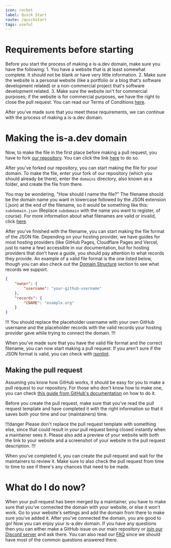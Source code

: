```yaml
---
icon: rocket
label: Quick Start
route: /quickstart
tags: useful
---
```


# Requirements before starting

Before you start the process of making a is-a.dev domain, make sure you have the following:
    1. You have a website that is at least somewhat complete. It should not be blank or have very little information.
    2. Make sure the website is a personal website (like a portfolio or a blog that's software development related) or a non-commercial project that's software development related.
    3. Make sure the website isn't for commercial purposes; if the website is for commercial purposes, we have the right to close the pull request. You can read our Terms of Conditions [here](https://is-a.dev/terms).
    
After you've made sure that you meet these requirements, we can continue with the process of making a is-a.dev domain.

# Making the is-a.dev domain

Now, to make the file in the first place before making a pull request, you have to fork [our repository](https://github.com/is-a-dev/register). You can click the link [here](https://github.com/is-a-dev/register/fork) to do so.

After you've forked our repository, you can start making the file for your domain. To make the file, enter your fork of our repository (which you should already be there), enter the `domains` directory, also known as a folder, and create the file from there.

You may be wondering, "How should I name the file?" The filename should be the domain name you want in lowercase followed by the JSON extension (.json) at the end of the filename, so it would be something like this: `subdomain.json` (Replace `subdomain` with the name you want to register, of course). For more information about what filenames are valid or invalid, click [here](https://docs.is-a.dev/domain-structure/#-filename-guidelines).

After you've finished with the filename, you can start making the file format of the JSON file. Depending on your hosting provider, we have guides for most hosting providers (like GitHub Pages, Cloudflare Pages and Vercel, just to name a few) accessible in our documentation, but for hosting providers that don't have a guide, you should pay attention to what records they provide. An example of a valid file format is the one listed below, though you can also check out the [Domain Structure](useful/domain-structure) section to see what records we support.

```json
{
    "owner": {
        "username": "your-github-username"
    },
    "records": {
        "CNAME": "example.org"
    }
}
```

!!!
You should replace the placeholder username with your own GitHub username and the placeholder records with the valid records your hosting provider gave while trying to connect the domain.
!!!

When you've made sure that you have the valid file format and the correct filename, you can now start making a pull request. If you aren't sure if the JSON format is valid, you can check with [jsonlint](https://jsonlint.com/).

## Making the pull request

Assuming you know how GitHub works, it should be easy for you to make a pull request to our repository. For those who don't know how to make one, you can check [this guide from GitHub's documentation](https://docs.github.com/en/pull-requests/collaborating-with-pull-requests/proposing-changes-to-your-work-with-pull-requests/creating-a-pull-request-from-a-fork) on how to do it.

Before you create the pull request, make sure that you've read the pull request template and have completed it with the right information so that it saves both your time and our (maintainers) time.

!!!danger
Please don't replace the pull request template with something else, since that could result in your pull request being closed instantly when a maintainer sees it. Please also add a preview of your website with both the link to your website and a screenshot of your website in the pull request description.
!!!

When you've completed it, you can create the pull request and wait for the maintainers to review it. Make sure to also check the pull request from time to time to see if there's any chances that need to be made.


# What do I do now?

When your pull request has been merged by a maintainer, you have to make sure that you've connected the domain with your website, or else it won't work. Go to your website's settings and add the domain from there to make sure you've added it. After you've connected the domain, you are good to go! Now you can enjoy your is-a.dev domain. If you have any questions then you can either make a GitHub issue on our main repository or [join our Discord server](https://discord.gg/is-a-dev-830872854677422150) and ask there. You can also read our [FAQ](useful/faq) since we should have most of the common questions answered there.
